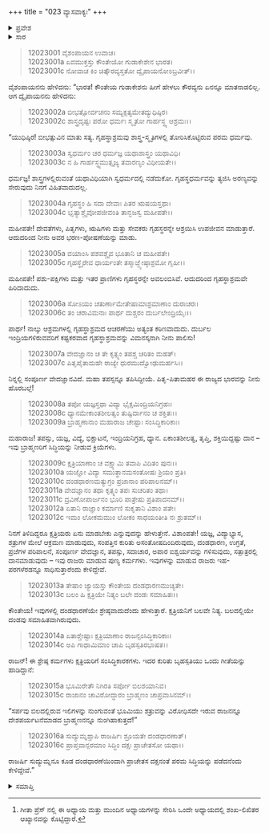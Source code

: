 +++
title = "023 ವ್ಯಾಸವಾಕ್ಯಃ"
+++

<details><summary>ಪ್ರವೇಶ</summary>


।।   ಓಂ ಓಂ ನಮೋ ನಾರಾಯಣಾಯ।।   ಶ್ರೀ ವೇದವ್ಯಾಸಾಯ ನಮಃ ।।

ಶ್ರೀ ಕೃಷ್ಣದ್ವೈಪಾಯನ ವೇದವ್ಯಾಸ ವಿರಚಿತ  

**ಶ್ರೀ ಮಹಾಭಾರತ**

**ಶಾಂತಿ ಪರ್ವ**

**ರಾಜಧರ್ಮ ಪರ್ವ**

**ಅಧ್ಯಾಯ 23[^1]**

</details>

<details><summary>ಸಾರ</summary>

**ವ್ಯಾಸನು ಯುಧಿಷ್ಠಿರನಿಗೆ ರಾಜಾ ಸುದ್ಯುಮ್ನನ ದಂಡಧರ್ಮಪಾಲನೆಯ ಮಹತ್ತ್ವವನ್ನು ತಿಳಿಸಿದುದು (1-15).


</details>


> 12023001 ವೈಶಂಪಾಯನ ಉವಾಚ।  
12023001a ಏವಮುಕ್ತಸ್ತು ಕೌಂತೇಯೋ ಗುಡಾಕೇಶೇನ ಭಾರತ।  
12023001c ನೋವಾಚ ಕಿಂ ಚಿತ್ಕೌರವ್ಯಸ್ತತೋ ದ್ವೈಪಾಯನೋಽಬ್ರವೀತ್।।

ವೈಶಂಪಾಯನನು ಹೇಳಿದನು: “ಭಾರತ! ಕೌಂತೇಯ ಗುಡಾಕೇಶನು ಹೀಗೆ ಹೇಳಲು ಕೌರವ್ಯನು ಏನನ್ನೂ ಮಾತನಾಡಲಿಲ್ಲ. ಆಗ ದ್ವೈಪಾಯನನು ಹೇಳಿದನು:

> 12023002a ಬೀಭತ್ಸೋರ್ವಚನಂ ಸಮ್ಯಕ್ಸತ್ಯಮೇತದ್ಯುಧಿಷ್ಠಿರ।  
12023002c ಶಾಸ್ತ್ರದೃಷ್ಟಃ ಪರೋ ಧರ್ಮಃ ಸ್ಮೃತೋ ಗಾರ್ಹಸ್ಥ್ಯ ಆಶ್ರಮಃ।।

“ಯುಧಿಷ್ಠಿರ! ಬೀಭತ್ಸುವಿನ ಮಾತು ಸತ್ಯ. ಗೃಹಸ್ಥಾಶ್ರಮವು ಶಾಸ್ತ್ರ-ಸ್ಮೃತಿಗಳಲ್ಲಿ ತೋರಿಸಿಕೊಟ್ಟಿರುವ ಪರಮ ಧರ್ಮವು.

> 12023003a ಸ್ವಧರ್ಮಂ ಚರ ಧರ್ಮಜ್ಞ ಯಥಾಶಾಸ್ತ್ರಂ ಯಥಾವಿಧಿ।  
12023003c ನ ಹಿ ಗಾರ್ಹಸ್ಥ್ಯಮುತ್ಸೃಜ್ಯ ತವಾರಣ್ಯಂ ವಿಧೀಯತೇ।।

ಧರ್ಮಜ್ಞ! ಶಾಸ್ತ್ರಗಳಲ್ಲಿರುವಂತೆ ಯಥಾವಿಧಿಯಾಗಿ ಸ್ವಧರ್ಮದಲ್ಲಿ ನಡೆದುಕೋ. ಗೃಹಸ್ಥಧರ್ಮವನ್ನು ತ್ಯಜಿಸಿ ಅರಣ್ಯವನ್ನು ಸೇರುವುದು ನಿನಗೆ ವಿಹಿತವಾದುದಲ್ಲ.

> 12023004a ಗೃಹಸ್ಥಂ ಹಿ ಸದಾ ದೇವಾಃ ಪಿತರ ಋಷಯಸ್ತಥಾ।  
12023004c ಭೃತ್ಯಾಶ್ಚೈವೋಪಜೀವಂತಿ ತಾನ್ಭಜಸ್ವ ಮಹೀಪತೇ।।

ಮಹೀಪತೇ! ದೇವತೆಗಳು, ಪಿತೃಗಳು, ಋಷಿಗಳು ಮತ್ತು ಸೇವಕರು ಗೃಹಸ್ಥರನ್ನೇ ಆಶ್ರಯಿಸಿ ಉಪಜೀವನ ಮಾಡುತ್ತಾರೆ. ಆದುದರಿಂದ ನೀನು ಅವರ ಭರಣ-ಪೋಷಣೆಯನ್ನು ಮಾಡು.

> 12023005a ವಯಾಂಸಿ ಪಶವಶ್ಚೈವ ಭೂತಾನಿ ಚ ಮಹೀಪತೇ।  
12023005c ಗೃಹಸ್ಥೈರೇವ ಧಾರ್ಯಂತೇ ತಸ್ಮಾಜ್ಜ್ಯೇಷ್ಠಾಶ್ರಮೋ ಗೃಹೀ।।

ಮಹೀಪತೇ! ಪಶು-ಪಕ್ಷಿಗಳು ಮತ್ತು ಇತರ ಪ್ರಾಣಿಗಳು ಗೃಹಸ್ಥರನ್ನೇ ಅವಲಂಬಿಸಿವೆ. ಆದುದರಿಂದ ಗೃಹಸ್ಥಾಶ್ರಮವೇ ಹಿರಿದಾದುದು.

> 12023006a ಸೋಽಯಂ ಚತುರ್ಣಾಮೇತೇಷಾಮಾಶ್ರಮಾಣಾಂ ದುರಾಚರಃ।  
12023006c ತಂ ಚರಾವಿಮನಾಃ ಪಾರ್ಥ ದುಶ್ಚರಂ ದುರ್ಬಲೇಂದ್ರಿಯೈಃ।।

ಪಾರ್ಥ! ನಾಲ್ಕು ಆಶ್ರಮಗಳಲ್ಲಿ ಗೃಹಸ್ಥಾಶ್ರಮದ ಆಚರಣೆಯು ಅತ್ಯಂತ ಕಠಿಣವಾದುದು. ದುರ್ಬಲ ಇಂದ್ರಿಯಗಳಿರುವವರಿಗೆ ಕಷ್ಟಕರವಾದ ಗೃಹಸ್ಥಾಶ್ರಮವನ್ನು ವಿಮನಸ್ಕನಾಗಿ ನೀನು ಪಾಲಿಸು!

> 12023007a ವೇದಜ್ಞಾನಂ ಚ ತೇ ಕೃತ್ಸ್ನಂ ತಪಶ್ಚ ಚರಿತಂ ಮಹತ್।  
12023007c ಪಿತೃಪೈತಾಮಹೇ ರಾಜ್ಯೇ ಧುರಮುದ್ವೋಢುಮರ್ಹಸಿ।।

ನಿನ್ನಲ್ಲಿ ಸಂಪೂರ್ಣ ವೇದಜ್ಞಾನವಿದೆ. ಮಹಾ ತಪಸ್ಸನ್ನೂ ತಪಿಸಿದ್ದೀಯೆ. ಪಿತೃ-ಪಿತಾಮಹರ ಈ ರಾಜ್ಯದ ಭಾರವನ್ನು ನೀನು ಹೊರಬಲ್ಲೆ!

> 12023008a ತಪೋ ಯಜ್ಞಸ್ತಥಾ ವಿದ್ಯಾ ಭೈಕ್ಷಮಿಂದ್ರಿಯನಿಗ್ರಹಃ।  
12023008c ಧ್ಯಾನಮೇಕಾಂತಶೀಲತ್ವಂ ತುಷ್ಟಿರ್ದಾನಂ ಚ ಶಕ್ತಿತಃ।।  
12023009a ಬ್ರಾಹ್ಮಣಾನಾಂ ಮಹಾರಾಜ ಚೇಷ್ಟಾಃ ಸಂಸಿದ್ಧಿಕಾರಿಕಾಃ।

ಮಹಾರಾಜ! ತಪಸ್ಸು, ಯಜ್ಞ, ವಿದ್ಯೆ, ಭಿಕ್ಷಾಟನೆ, ಇಂದ್ರಿಯನಿಗ್ರಹ, ಧ್ಯಾನ. ಏಕಾಂತಶೀಲತ್ವ, ತೃಪ್ತಿ, ಶಕ್ತಿಯಿದ್ದಷ್ಟು ದಾನ – ಇವು ಬ್ರಾಹ್ಮಣರಿಗೆ ಸಿದ್ಧಿಯನ್ನು ನೀಡುವ ಕ್ರಿಯೆಗಳು.

> 12023009c ಕ್ಷತ್ರಿಯಾಣಾಂ ಚ ವಕ್ಷ್ಯಾಮಿ ತವಾಪಿ ವಿದಿತಂ ಪುನಃ।।  
12023010a ಯಜ್ಞೋ ವಿದ್ಯಾ ಸಮುತ್ಥಾನಮಸಂತೋಷಃ ಶ್ರಿಯಂ ಪ್ರತಿ।  
12023010c ದಂಡಧಾರಣಮತ್ಯುಗ್ರಂ ಪ್ರಜಾನಾಂ ಪರಿಪಾಲನಮ್।।  
12023011a ವೇದಜ್ಞಾನಂ ತಥಾ ಕೃತ್ಸ್ನಂ ತಪಃ ಸುಚರಿತಂ ತಥಾ।  
12023011c ದ್ರವಿಣೋಪಾರ್ಜನಂ ಭೂರಿ ಪಾತ್ರೇಷು ಪ್ರತಿಪಾದನಮ್।।  
12023012a ಏತಾನಿ ರಾಜ್ಞಾಂ ಕರ್ಮಾಣಿ ಸುಕೃತಾನಿ ವಿಶಾಂ ಪತೇ।  
12023012c ಇಮಂ ಲೋಕಮಮುಂ ಲೋಕಂ ಸಾಧಯಂತೀತಿ ನಃ ಶ್ರುತಮ್।।

ನಿನಗೆ ತಿಳಿದಿದ್ದರೂ ಕ್ಷತ್ರಿಯರು ಏನು ಮಾಡಬೇಕು ಎನ್ನುವುದನ್ನು ಹೇಳುತ್ತೇನೆ. ವಿಶಾಂಪತೇ! ಯಜ್ಞ, ವಿದ್ಯಾಭ್ಯಾಸ, ಶತ್ರುಗಳ ಮೇಲೆ ಆಕ್ರಮಣ ಮಾಡುವುದು, ಸಂಪತ್ತಿನ ಕುರಿತು ಅಸಂತೋಷದಿಂದಿರುವುದು, ದಂಡಧಾರಣ, ಉಗ್ರತೆ, ಪ್ರಜೆಗಳ ಪರಿಪಾಲನೆ, ಸಂಪೂರ್ಣ ವೇದಜ್ಞಾನ, ತಪಸ್ಸು, ಸದಾಚಾರ, ಅಪಾರ ಐಶ್ವರ್ಯವನ್ನು ಗಳಿಸುವುದು, ಸತ್ಪಾತ್ರರಲ್ಲಿ ದಾನಮಾಡುವುದು – ಇವು ರಾಜರು ಮಾಡುವ ಪುಣ್ಯ ಕರ್ಮಗಳು. ಇವುಗಳನ್ನು ಮಾಡುವ ರಾಜರು ಇಹ-ಪರಗಳೆರಡನ್ನೂ ಸಾಧಿಸುತ್ತಾರೆಂದು ಕೇಳಿದ್ದೇವೆ.

> 12023013a ತೇಷಾಂ ಜ್ಯಾಯಸ್ತು ಕೌಂತೇಯ ದಂಡಧಾರಣಮುಚ್ಯತೇ।  
12023013c ಬಲಂ ಹಿ ಕ್ಷತ್ರಿಯೇ ನಿತ್ಯಂ ಬಲೇ ದಂಡಃ ಸಮಾಹಿತಃ।।

ಕೌಂತೇಯ! ಇವುಗಳಲ್ಲಿ ದಂಡಧಾರಣೆಯೇ ಶ್ರೇಷ್ಠವಾದುದೆಂದು ಹೇಳುತ್ತಾರೆ. ಕ್ಷತ್ರಿಯನಿಗೆ ಬಲವೇ ನಿತ್ಯ. ಬಲದಲ್ಲಿಯೇ ದಂಡವು ಸಮಾಹಿತವಾಗಿರುವುದು.

> 12023014a ಏತಾಶ್ಚೇಷ್ಟಾಃ ಕ್ಷತ್ರಿಯಾಣಾಂ ರಾಜನ್ಸಂಸಿದ್ಧಿಕಾರಿಕಾಃ।  
12023014c ಅಪಿ ಗಾಥಾಮಿಮಾಂ ಚಾಪಿ ಬೃಹಸ್ಪತಿರಭಾಷತ।।

ರಾಜನ್! ಈ ಶ್ರೇಷ್ಠ ಕರ್ಮಗಳು ಕ್ಷತ್ರಿಯರಿಗೆ ಸಂಸಿದ್ಧಿಕಾರಕಗಳು. ಇದರ ಕುರಿತು ಬೃಹಸ್ಪತಿಯು ಒಂದು ಗೀತೆಯನ್ನು ಹಾಡಿದ್ದಾನೆ:

> 12023015a ಭೂಮಿರೇತೌ ನಿಗಿರತಿ ಸರ್ಪೋ ಬಿಲಶಯಾನಿವ।  
12023015c ರಾಜಾನಂ ಚಾವಿರೋದ್ಧಾರಂ ಬ್ರಾಹ್ಮಣಂ ಚಾಪ್ರವಾಸಿನಮ್।।

“ಸರ್ಪವು ಬಿಲದಲ್ಲಿರುವ ಇಲಿಗಳನ್ನು ನುಂಗುವಂತೆ ಭೂಮಿಯು ಶತ್ರುವನ್ನು ವಿರೋಧಿಸದೇ ಇರುವ ರಾಜನನ್ನೂ ದೇಶಪರ್ಯಟನೆಮಾಡದ ಬ್ರಾಹ್ಮಣನನ್ನೂ ನುಂಗಿಹಾಕುತ್ತದೆ!”

> 12023016a ಸುದ್ಯುಮ್ನಶ್ಚಾಪಿ ರಾಜರ್ಷಿಃ ಶ್ರೂಯತೇ ದಂಡಧಾರಣಾತ್।  
12023016c ಪ್ರಾಪ್ತವಾನ್ಪರಮಾಂ ಸಿದ್ಧಿಂ ದಕ್ಷಃ ಪ್ರಾಚೇತಸೋ ಯಥಾ।।

ರಾಜರ್ಷಿ ಸುದ್ಯುಮ್ನನೂ ಕೂಡ ದಂಡಧಾರಣೆಯಿಂದಾಗಿ ಪ್ರಾಚೇತಸ ದಕ್ಷನಂತೆ ಪರಮ ಸಿದ್ಧಿಯನ್ನು ಪಡೆದನೆಂದು ಕೇಳಿದ್ದೇವೆ.”


<details><summary>ಸಮಾಪ್ತಿ</summary>

ಇತಿ ಶ್ರೀ ಮಹಾಭಾರತೇ ಶಾಂತಿಪರ್ವಣಿ ರಾಜಧರ್ಮಪರ್ವಣಿ ವ್ಯಾಸವಾಕ್ಯೇ ತ್ರಯೋವಿಂಶೋಽಧ್ಯಾಯಃ।।  
ಇದು ಶ್ರೀ ಮಹಾಭಾರತ ಶಾಂತಿಪರ್ವದ ರಾಜಧರ್ಮಪರ್ವದಲ್ಲಿ ವ್ಯಾಸವಾಕ್ಯ ಎನ್ನುವ ಇಪ್ಪತ್ಮೂರನೇ ಅಧ್ಯಾಯವು.


</details>

[^1]: ಗೀತಾ ಪ್ರೆಸ್ ನಲ್ಲಿ ಈ ಅಧ್ಯಾಯ ಮತ್ತು ಮುಂದಿನ ಅಧ್ಯಾಯಗಳನ್ನು ಸೇರಿಸಿ ಒಂದೇ ಅಧ್ಯಾಯದಲ್ಲಿ ಶಂಖ-ಲಿಖಿತರ ಆಖ್ಯಾನವನ್ನು ಕೊಟ್ಟಿದ್ದಾರೆ.
